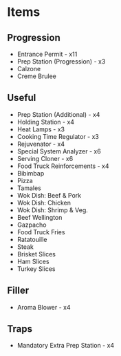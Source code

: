 # Items

## Progression
- Entrance Permit - x11
- Prep Station (Progression) - x3
- Calzone
- Creme Brulee

## Useful
- Prep Station (Additional) - x4
- Holding Station - x4
- Heat Lamps - x3
- Cooking Time Regulator - x3
- Rejuvenator - x4
- Special System Analyzer - x6
- Serving Cloner - x6
- Food Truck Reinforcements - x4
- Bibimbap
- Pizza
- Tamales
- Wok Dish: Beef & Pork
- Wok Dish: Chicken
- Wok Dish: Shrimp & Veg.
- Beef Wellington
- Gazpacho
- Food Truck Fries
- Ratatouille
- Steak
- Brisket Slices
- Ham Slices
- Turkey Slices

## Filler
- Aroma Blower - x4

## Traps
- Mandatory Extra Prep Station - x4